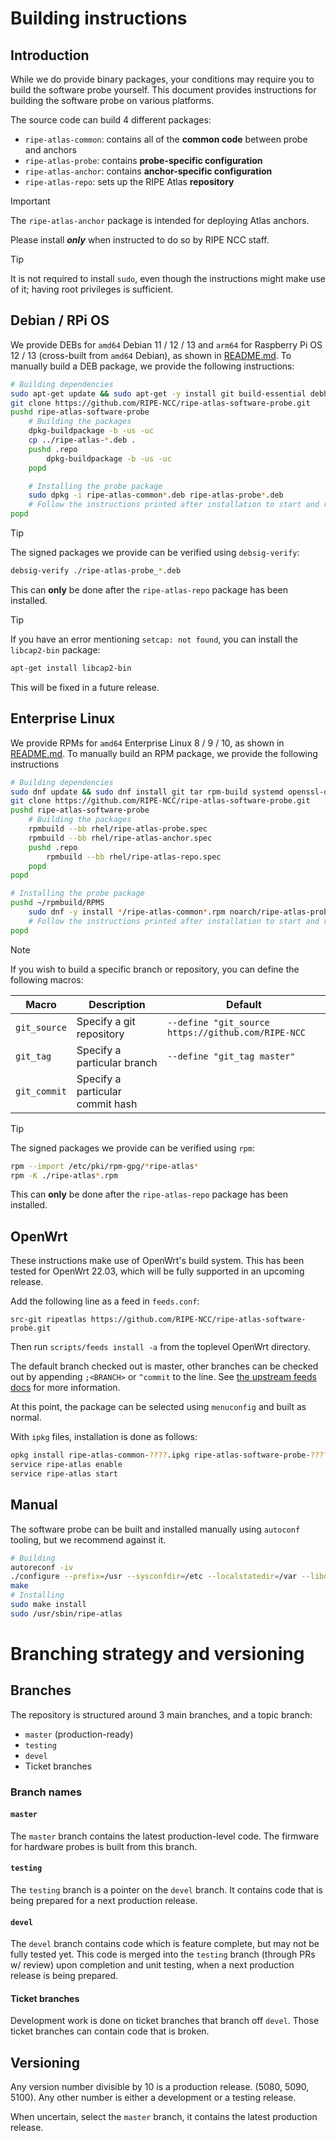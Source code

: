# Building instructions

## Introduction

While we do provide binary packages, your conditions may require you to build the software probe yourself. This document provides instructions for building the software probe on various platforms.

The source code can build 4 different packages:

- `ripe-atlas-common`: contains all of the **common code** between probe and anchors
- `ripe-atlas-probe`: contains **probe-specific configuration**
- `ripe-atlas-anchor`: contains **anchor-specific configuration**
- `ripe-atlas-repo`: sets up the RIPE Atlas **repository**

> [!IMPORTANT]
> The `ripe-atlas-anchor` package is intended for deploying Atlas anchors.
>
> Please install ***only*** when instructed to do so by RIPE NCC staff.

> [!TIP]
> It is not required to install `sudo`, even though the instructions might make use of it; having root privileges is sufficient.

## Debian / RPi OS

We provide DEBs for `amd64` Debian 11 / 12 / 13 and `arm64` for Raspberry Pi OS 12 / 13 (cross-built from `amd64` Debian), as shown in [README.md](README.md#debian--raspberry-pi-os). To manually build a DEB package, we provide the following instructions:

```sh
# Building dependencies
sudo apt-get update && sudo apt-get -y install git build-essential debhelper libssl-dev autotools-dev psmisc net-tools systemd
git clone https://github.com/RIPE-NCC/ripe-atlas-software-probe.git
pushd ripe-atlas-software-probe
    # Building the packages
    dpkg-buildpackage -b -us -uc
    cp ../ripe-atlas-*.deb .
    pushd .repo
        dpkg-buildpackage -b -us -uc
    popd

    # Installing the probe package
    sudo dpkg -i ripe-atlas-common*.deb ripe-atlas-probe*.deb
    # Follow the instructions printed after installation to start and register and your probe
popd
```

> [!TIP]
> The signed packages we provide can be verified using `debsig-verify`:
> ```sh
> debsig-verify ./ripe-atlas-probe_*.deb
> ```
> This can **only** be done after the `ripe-atlas-repo` package has been installed.

> [!TIP]
> If you have an error mentioning `setcap: not found`, you can install the `libcap2-bin` package:
> ```sh
> apt-get install libcap2-bin
> ```
> This will be fixed in a future release.

## Enterprise Linux

We provide RPMs for `amd64` Enterprise Linux 8 / 9 / 10, as shown in [README.md](README.md#enterprise-linux). To manually build an RPM package, we provide the following instructions

```sh
# Building dependencies
sudo dnf update && sudo dnf install git tar rpm-build systemd openssl-devel autoconf automake libtool make
git clone https://github.com/RIPE-NCC/ripe-atlas-software-probe.git
pushd ripe-atlas-software-probe
    # Building the packages
    rpmbuild --bb rhel/ripe-atlas-probe.spec
    rpmbuild --bb rhel/ripe-atlas-anchor.spec
    pushd .repo
        rpmbuild --bb rhel/ripe-atlas-repo.spec
    popd
popd

# Installing the probe package
pushd ~/rpmbuild/RPMS
    sudo dnf -y install */ripe-atlas-common*.rpm noarch/ripe-atlas-probe*.rpm
    # Follow the instructions printed after installation to start and register and your probe
popd
```

> [!NOTE]
> If you wish to build a specific branch or repository, you can define the following macros:
>
> | Macro | Description | Default |
> | --- | --- | --- |
> | `git_source` | Specify a git repository | `--define "git_source https://github.com/RIPE-NCC` |
> | `git_tag` | Specify a particular branch | `--define "git_tag master"` |
> | `git_commit` | Specify a particular commit hash | |
>

> [!TIP]
> The signed packages we provide can be verified using `rpm`:
> ```sh
> rpm --import /etc/pki/rpm-gpg/*ripe-atlas*
> rpm -K ./ripe-atlas*.rpm
> ```
> This can **only** be done after the `ripe-atlas-repo` package has been installed.

## OpenWrt

These instructions make use of OpenWrt's build system. This has been tested for OpenWrt 22.03, which will be fully supported in an upcoming release.

Add the following line as a feed in `feeds.conf`:

```text
src-git ripeatlas https://github.com/RIPE-NCC/ripe-atlas-software-probe.git
```

Then run `scripts/feeds install -a` from the toplevel OpenWrt directory.

The default branch checked out is master, other branches can be checked out by appending `;<BRANCH>` or `^commit` to the line. See [the upstream feeds docs](https://openwrt.org/docs/guide-developer/feeds) for more information.

At this point, the package can be selected using `menuconfig` and built as normal.

With `ipkg` files, installation is done as follows:

```sh
opkg install ripe-atlas-common-????.ipkg ripe-atlas-software-probe-????.ipkg
service ripe-atlas enable
service ripe-atlas start
```

## Manual

The software probe can be built and installed manually using `autoconf` tooling, but we recommend against it.

```sh
# Building
autoreconf -iv
./configure --prefix=/usr --sysconfdir=/etc --localstatedir=/var --libdir=/usr/lib64 --runstatedir=/run --with-user=ripe-atlas --with-group=ripe-atlas --with-measurement-user=ripe-atlas-measurement --disable-systemd --enable-chown --enable-setcap-install
make
# Installing
sudo make install
sudo /usr/sbin/ripe-atlas
```

# Branching strategy and versioning

## Branches

The repository is structured around 3 main branches, and a topic branch:

- `master` (production-ready)
- `testing`
- `devel`
- Ticket branches

### Branch names

#### `master`

The `master` branch contains the latest production-level code.
The firmware for hardware probes is built from this branch.

#### `testing`

The `testing` branch is a pointer on the `devel` branch.
It contains code that is being prepared for a next production release.

#### `devel`

The `devel` branch contains code which is feature complete, but may not be fully tested yet.
This code is merged into the `testing` branch (through PRs w/ review) upon completion and unit testing, when a next production release is being prepared.

#### Ticket branches

Development work is done on ticket branches that branch off `devel`. Those ticket branches can contain code that is broken.

## Versioning

Any version number divisible by 10 is a production release. (5080, 5090, 5100).
Any other number is either a development or a testing release.

When uncertain, select the `master` branch, it contains the latest production release.

